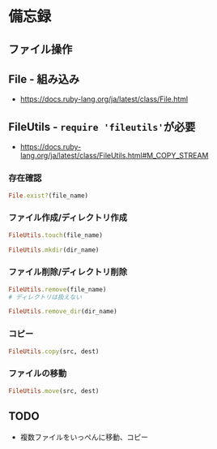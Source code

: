 # 備忘録

## ファイル操作

## File - 組み込み
  * https://docs.ruby-lang.org/ja/latest/class/File.html

## FileUtils - `require 'fileutils'`が必要
  * https://docs.ruby-lang.org/ja/latest/class/FileUtils.html#M_COPY_STREAM

### 存在確認

```ruby
File.exist?(file_name)
```

### ファイル作成/ディレクトリ作成

```ruby
FileUtils.touch(file_name)
```

```ruby
FileUtils.mkdir(dir_name)
```

### ファイル削除/ディレクトリ削除

```ruby
FileUtils.remove(file_name)
# ディレクトリは扱えない
```

```ruby
FileUtils.remove_dir(dir_name)
```

### コピー

```ruby
FileUtils.copy(src, dest)
```

### ファイルの移動

```ruby
FileUtils.move(src, dest)
```

## TODO

* 複数ファイルをいっぺんに移動、コピー